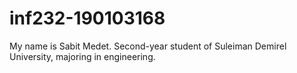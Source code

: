 # inf232-190103168
My name is Sabit Medet. Second-year student of Suleiman Demirel University, majoring in engineering.
